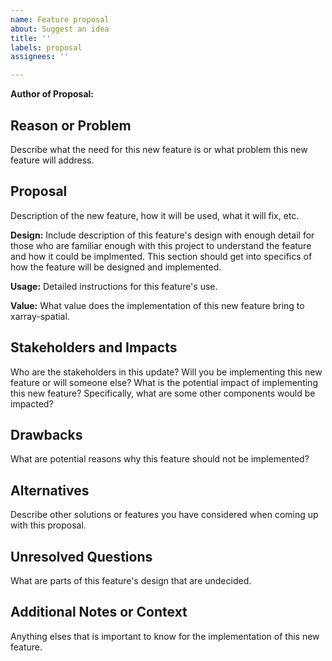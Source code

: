 ```yaml
---
name: Feature proposal
about: Suggest an idea
title: ''
labels: proposal
assignees: ''

---
```


**Author of Proposal:**
## Reason or Problem
Describe what the need for this new feature is or what problem this new feature will address.
## Proposal
Description of the new feature, how it will be used, what it will fix, etc. 

**Design:**
Include description of this feature's design with enough detail for those who are familiar enough with this project to understand the feature and how it could be implmented. This section should get into specifics of how the feature will be designed and implemented. 

**Usage:** 
Detailed instructions for this feature's use. 

**Value:** What value does the implementation of this new feature bring to xarray-spatial.
## Stakeholders and Impacts
Who are the stakeholders in this update? Will you be implementing this new feature or will someone else? What is the potential impact of implementing this new feature? Specifically, what are some other components would be impacted? 
## Drawbacks
What are potential reasons why this feature should not be implemented?
## Alternatives
Describe other solutions or features you have considered when coming up with this proposal.

## Unresolved Questions
What are parts of this feature's design that are undecided.
## Additional Notes or Context
Anything elses that is important to know for the implementation of this new feature.
